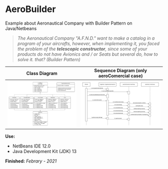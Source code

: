 # AeroBuilder
Example about Aeronautical Company with Builder Pattern on Java/Netbeans

>*The Aeronautical Company "A.F.N.D." want to make a catalog in a program of your aircrafts, however, when implementing it, you faced the problem of the **telescopic constructor**, since some of your products do not have Avionics and / or Seats but several do, how to solve it. that? (Builder Pattern)*

 | Class Diagram    | Sequence Diagram (only aeroComercial case)        | 
:-------------------------:|:-------------------------:
|  ![](src/diagramas/Colaboracion.jpeg) | ![](src/diagramas/diagramaClases.jpeg) |

**Use:**
* NetBeans IDE 12.0 
* Java Development Kit (JDK) 13

**Finished:** *Febrary - 2021*